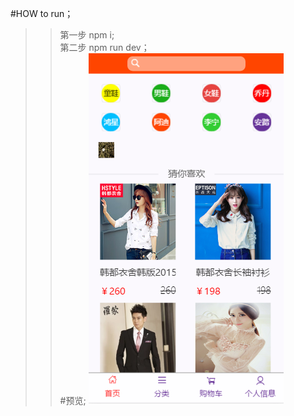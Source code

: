 #HOW to run；
>>第一步 npm i;<br>
>>第二步 npm run dev；<br>
#预览;
![](https://github.com/Gloomysunday28/vue-vux/raw/master/img/vue1.png)  
